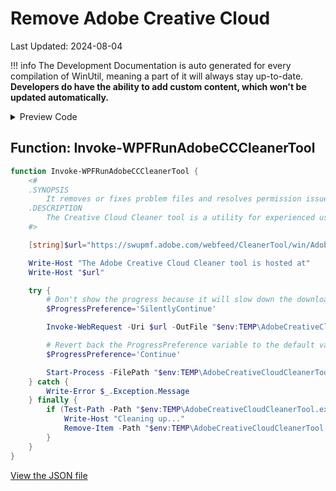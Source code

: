 ﻿# Remove Adobe Creative Cloud

Last Updated: 2024-08-04


!!! info
     The Development Documentation is auto generated for every compilation of WinUtil, meaning a part of it will always stay up-to-date. **Developers do have the ability to add custom content, which won't be updated automatically.**


<!-- BEGIN CUSTOM CONTENT -->

<!-- END CUSTOM CONTENT -->

<details>
<summary>Preview Code</summary>

```json
{
    "Content":  "Remove Adobe Creative Cloud",
    "category":  "Fixes",
    "panel":  "1",
    "Order":  "a045_",
    "Type":  "Button",
    "ButtonWidth":  "300"
}
```
</details>

## Function: Invoke-WPFRunAdobeCCCleanerTool
```powershell
function Invoke-WPFRunAdobeCCCleanerTool {
    <#
    .SYNOPSIS
        It removes or fixes problem files and resolves permission issues in registry keys.
    .DESCRIPTION
        The Creative Cloud Cleaner tool is a utility for experienced users to clean up corrupted installations.
    #>

    [string]$url="https://swupmf.adobe.com/webfeed/CleanerTool/win/AdobeCreativeCloudCleanerTool.exe"

    Write-Host "The Adobe Creative Cloud Cleaner tool is hosted at"
    Write-Host "$url"

    try {
        # Don't show the progress because it will slow down the download speed
        $ProgressPreference='SilentlyContinue'

        Invoke-WebRequest -Uri $url -OutFile "$env:TEMP\AdobeCreativeCloudCleanerTool.exe" -UseBasicParsing -ErrorAction SilentlyContinue -Verbose

        # Revert back the ProgressPreference variable to the default value since we got the file desired
        $ProgressPreference='Continue'

        Start-Process -FilePath "$env:TEMP\AdobeCreativeCloudCleanerTool.exe" -Wait -ErrorAction SilentlyContinue -Verbose
    } catch {
        Write-Error $_.Exception.Message
    } finally {
        if (Test-Path -Path "$env:TEMP\AdobeCreativeCloudCleanerTool.exe") {
            Write-Host "Cleaning up..."
            Remove-Item -Path "$env:TEMP\AdobeCreativeCloudCleanerTool.exe" -Verbose
        }
    }
}

```


<!-- BEGIN SECOND CUSTOM CONTENT -->

<!-- END SECOND CUSTOM CONTENT -->

[View the JSON file](https://github.com/ChrisTitusTech/winutil/tree/main/config/feature.json)

